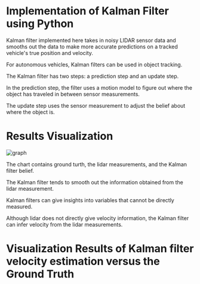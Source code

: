 # Implementation of Kalman Filter using Python

Kalman filter implemented here takes in noisy LIDAR sensor data and smooths out the data to make more accurate predictions on a tracked vehicle's true position and velocity.

For autonomous vehicles, Kalman filters can be used in object tracking.

The Kalman filter has two steps: a prediction step and an update step.

In the prediction step, the filter uses a motion model to figure out where the object has traveled in between sensor measurements. 

The update step uses the sensor measurement to adjust the belief about where the object is.

# Results Visualization 

![graph](https://user-images.githubusercontent.com/25223180/46580459-c5346e00-ca42-11e8-9760-034e255f8564.png)

The chart contains ground turth, the lidar measurements, and the Kalman filter belief.

The Kalman filter tends to smooth out the information obtained from the lidar measurement.

Kalman filters can give insights into variables that cannot be directly measured. 

Although lidar does not directly give velocity information, the Kalman filter can infer velocity from the lidar measurements.

# Visualization Results of Kalman filter velocity estimation versus the Ground Truth
